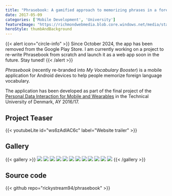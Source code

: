 ```yaml
---
title: "Phrasebook: A gamified approach to memorizing phrases in a foreign language"
date: 2017-05-09
categories: ['Mobile Development', 'University']
featureImage: "https://richmondwebmedia.blob.core.windows.net/media/static_assets/projects/phrasebook/featured_image.jpeg"
heroStyle: thumbAndBackground
---
```


{{< alert icon="circle-info" >}}
Since October 2024, the app has been removed from the Google Play Store. I am currently working on a project to re-write Phrasebook from scratch and launch it as a web app soon in the future. Stay tuned!
{{< /alert >}}

_Phrasebook_ (recently re-branded into _My Vocabulary Booster_) is a mobile application for Android devices to help people memorize foreign language vocabulary.

The application has been developed as part of the final project of the [Personal Data Interaction for Mobile and Wearables](http://kurser.dtu.dk/course/2015-2016/02808) in the Technical University of Denmark, AY 2016/17.

## Project Teaser

{{< youtubeLite id="ws6zAdlAC6c" label="Website trailer" >}}

## Gallery

{{< gallery >}}
  <img src="https://richmondwebmedia.blob.core.windows.net/media/static_assets/projects/phrasebook/Screenshot_20170508-182935.png" class="grid-w25" />
  <img src="https://richmondwebmedia.blob.core.windows.net/media/static_assets/projects/phrasebook/Screenshot_20170508-182943.png" class="grid-w25" />
  <img src="https://richmondwebmedia.blob.core.windows.net/media/static_assets/projects/phrasebook/Screenshot_20170508-182949.png" class="grid-w25" />
  <img src="https://richmondwebmedia.blob.core.windows.net/media/static_assets/projects/phrasebook/Screenshot_20170509-114932.png" class="grid-w25" />
  <img src="https://richmondwebmedia.blob.core.windows.net/media/static_assets/projects/phrasebook/Screenshot_20170930-194858.png" class="grid-w25" />
  <img src="https://richmondwebmedia.blob.core.windows.net/media/static_assets/projects/phrasebook/Screenshot_20170930-194908.png" class="grid-w25" />
  <img src="https://richmondwebmedia.blob.core.windows.net/media/static_assets/projects/phrasebook/Screenshot_20170930-195015.png" class="grid-w25" />
  <img src="https://richmondwebmedia.blob.core.windows.net/media/static_assets/projects/phrasebook/Screenshot_20170930-195131.png" class="grid-w25" />
  <img src="https://richmondwebmedia.blob.core.windows.net/media/static_assets/projects/phrasebook/Screenshot_20170930-195211.png" class="grid-w25" />
  <img src="https://richmondwebmedia.blob.core.windows.net/media/static_assets/projects/phrasebook/Screenshot_20170930-195316.png" class="grid-w25" />
  <img src="https://richmondwebmedia.blob.core.windows.net/media/static_assets/projects/phrasebook/Screenshot_20170930-195336.png" class="grid-w25" />
  <img src="https://richmondwebmedia.blob.core.windows.net/media/static_assets/projects/phrasebook/WhatsApp Image 2017-04-26 at 12.03.57.jpeg" class="grid-w25" />
{{< /gallery >}}

## Source code

{{< github repo="rickystream94/phrasebook" >}}